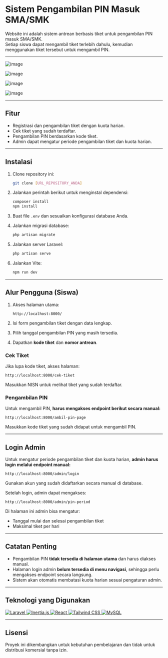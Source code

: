 # Sistem Pengambilan PIN Masuk SMA/SMK

Website ini adalah sistem antrean berbasis tiket untuk pengambilan PIN masuk SMA/SMK.  
Setiap siswa dapat mengambil tiket terlebih dahulu, kemudian menggunakan tiket tersebut untuk mengambil PIN.

---

![image](https://github.com/user-attachments/assets/45a73b8e-49f8-4be3-9985-db39eef9e21c)

![image](https://github.com/user-attachments/assets/948e8672-c881-4c87-8937-b6f462f66c45)

![image](https://github.com/user-attachments/assets/8d03e719-a987-496d-bfd8-5d6f0daa23d8)

![image](https://github.com/user-attachments/assets/680f1599-e6c6-42c7-80bb-f271c0b63441)

---


## Fitur
- Registrasi dan pengambilan tiket dengan kuota harian.
- Cek tiket yang sudah terdaftar.
- Pengambilan PIN berdasarkan kode tiket.
- Admin dapat mengatur periode pengambilan tiket dan kuota harian.

---

## Instalasi

1. Clone repository ini:
   ```bash
   git clone [URL_REPOSITORY_ANDA]
   ```

2. Jalankan perintah berikut untuk menginstal dependensi:

   ```bash
   composer install
   npm install
   ```

3. Buat file `.env` dan sesuaikan konfigurasi database Anda.

4. Jalankan migrasi database:

   ```bash
   php artisan migrate
   ```

5. Jalankan server Laravel:

   ```bash
   php artisan serve
   ```

6. Jalankan Vite:

   ```bash
   npm run dev
   ```

---

## Alur Pengguna (Siswa)

1. Akses halaman utama:

   ```
   http://localhost:8000/
   ```
2. Isi form pengambilan tiket dengan data lengkap.
3. Pilih tanggal pengambilan PIN yang masih tersedia.
4. Dapatkan **kode tiket** dan **nomor antrean**.

### Cek Tiket

Jika lupa kode tiket, akses halaman:

```
http://localhost:8000/cek-tiket
```

Masukkan NISN untuk melihat tiket yang sudah terdaftar.

### Pengambilan PIN

Untuk mengambil PIN, **harus mengakses endpoint berikut secara manual:**

```
http://localhost:8000/ambil-pin-page
```

Masukkan kode tiket yang sudah didapat untuk mengambil PIN.

---

## Login Admin

Untuk mengatur periode pengambilan tiket dan kuota harian, **admin harus login melalui endpoint manual:**

```
http://localhost:8000/admin/login
```

Gunakan akun yang sudah didaftarkan secara manual di database.

Setelah login, admin dapat mengakses:

```
http://localhost:8000/admin/pin-period
```

Di halaman ini admin bisa mengatur:

* Tanggal mulai dan selesai pengambilan tiket
* Maksimal tiket per hari

---

## Catatan Penting

* Pengambilan PIN **tidak tersedia di halaman utama** dan harus diakses manual.
* Halaman login admin **belum tersedia di menu navigasi**, sehingga perlu mengakses endpoint secara langsung.
* Sistem akan otomatis membatasi kuota harian sesuai pengaturan admin.

---

## Teknologi yang Digunakan

<p align="left">
  <a href="https://laravel.com/" target="_blank">
    <img src="https://img.shields.io/badge/Laravel-FF2D20?style=for-the-badge&logo=laravel&logoColor=white" alt="Laravel" />
  </a>
  <a href="https://inertiajs.com/" target="_blank">
    <img src="https://img.shields.io/badge/Inertia.js-00B4B6?style=for-the-badge&logo=inertia&logoColor=white" alt="Inertia.js" />
  </a>
  <a href="https://reactjs.org/" target="_blank">
    <img src="https://img.shields.io/badge/React-20232A?style=for-the-badge&logo=react&logoColor=61DAFB" alt="React" />
  </a>
  <a href="https://tailwindcss.com/" target="_blank">
    <img src="https://img.shields.io/badge/Tailwind_CSS-06B6D4?style=for-the-badge&logo=tailwind-css&logoColor=white" alt="Tailwind CSS" />
  </a>
  <a href="https://www.mysql.com/" target="_blank">
    <img src="https://img.shields.io/badge/MySQL-00758F?style=for-the-badge&logo=mysql&logoColor=white" alt="MySQL" />
  </a>
</p>

---

## Lisensi

Proyek ini dikembangkan untuk kebutuhan pembelajaran dan tidak untuk distribusi komersial tanpa izin.

